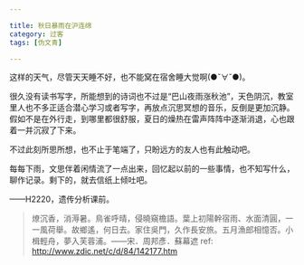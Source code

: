 ```yaml
---

title: 秋日暴雨在沪连绵
category: 过客
tags: [伪文青]

---
```


这样的天气，尽管天天睡不好，也不能窝在宿舍睡大觉啊(●ˇ∀ˇ●)。

<!--more-->
很久没有读书写字，所能想到的诗词也不过是“巴山夜雨涨秋池”，天色阴沉，教室里人也不多正适合潜心学习或者写字，再放点沉思冥想的音乐，反倒是更加沉静。假如不是在外行走，到哪里都很舒服，夏日的燥热在雷声阵阵中逐渐消退，心也跟着一并沉寂了下来。

不过此刻所思所想，也不止于笔端了，只盼远方的友人也有此触动吧。

每每下雨，文思伴着闲情流了一点出来，回忆起以前的一些事情，也不知写什么，聊作记录。剩下的，就去信纸上倾吐吧。

——H2220，遗传分析课前。

>燎沉香，消溽暑。鳥雀呼晴，侵曉窺檐語。葉上初陽幹宿雨、水面清圓，一一風荷舉。故鄉遙，何日去。家住吳門，久作長安旅。五月漁郎相憶否。小楫輕舟，夢入芙蓉浦。——宋．周邦彥．蘇幕遮
ref: http://www.zdic.net/c/d/84/142177.htm
